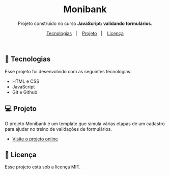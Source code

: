 <h1 align="center"> Monibank </h1>

<p align="center">
 Projeto construído no curso <b>JavaScript: validando formulários</b>. <br/>
</p>

<p align="center">
  <a href="#-tecnologias">Tecnologias</a>&nbsp;&nbsp;&nbsp;|&nbsp;&nbsp;&nbsp;
  <a href="#-projeto">Projeto</a>&nbsp;&nbsp;&nbsp;|&nbsp;&nbsp;&nbsp;
  <a href="#memo-licença">Licença</a>
</p>

<br>

## 🚀 Tecnologias

Esse projeto foi desenvolvido com as seguintes tecnologias:

- HTML e CSS
- JavaScript
- Git e Github

## 💻 Projeto

O projeto Monibank é um template que simula várias etapas de um cadastro para ajudar no treino de validações de formulários.
- [Visite o projeto online]()

## :memo: Licença

Esse projeto está sob a licença MIT.
